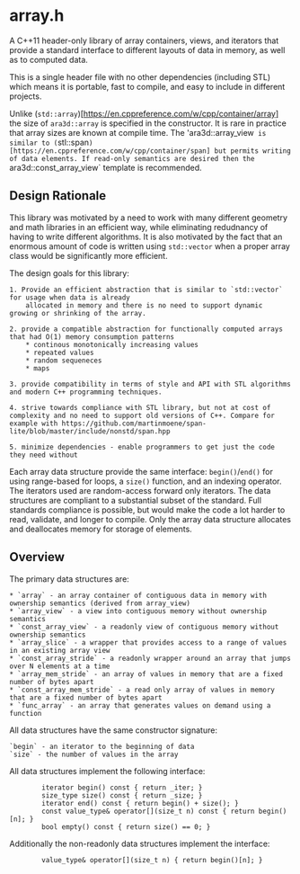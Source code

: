 # array.h

A C++11 header-only library of array containers, views, and iterators that provide a standard interface to different layouts of data in memory, as well as to computed data. 

This is a single header file with no other dependencies (including STL) which means it is portable, fast to compile, and easy to include in different projects. 

Unlike (`std::array`)[https://en.cppreference.com/w/cpp/container/array] the size of `ara3d::array` is specified in the constructor. It is rare in practice that array sizes are known at compile time. The 'ara3d::array_view` is similar to (`stl::span`)[https://en.cppreference.com/w/cpp/container/span] but permits writing of data elements. If read-only semantics are desired then the `ara3d::const_array_view` template is recommended. 

## Design Rationale 

This library was motivated by a need to work with many different geometry and math libraries in an efficient way, while 
eliminating redudnancy of having to write different algorithms. It is also motivated by the fact that an enormous amount of code is written using `std::vector` when a proper array class would be significantly more efficient.

The design goals for this library:

    1. Provide an efficient abstraction that is similar to `std::vector` for usage when data is already
        allocated in memory and there is no need to support dynamic growing or shrinking of the array.

    2. provide a compatible abstraction for functionally computed arrays that had O(1) memory consumption patterns
        * continous monotonically increasing values
        * repeated values
        * random sequeneces
        * maps
        
    3. provide compatibility in terms of style and API with STL algorithms and modern C++ programming techniques. 
    
    4. strive towards compliance with STL library, but not at cost of complexity and no need to support old versions of C++. Compare for example with https://github.com/martinmoene/span-lite/blob/master/include/nonstd/span.hpp
    
    5. minimize dependencies - enable programmers to get just the code they need without         
       
        
Each array data structure provide the same interface: `begin()`/`end()` for using range-based for loops, a `size()` function, and an
indexing operator. The iterators used are random-access forward only iterators. The data structures are compliant to a substantial 
subset of the standard. Full standards compliance is possible, but would make the code a lot harder to read, validate, and longer to 
compile. Only the array data structure allocates and deallocates memory for storage of elements.  

## Overview

The primary data structures are: 

    * `array` - an array container of contiguous data in memory with ownership semantics (derived from array_view)
    * `array_view` - a view into contiguous memory without ownership semantics
    * `const_array_view` - a readonly view of contiguous memory without ownership semantics
    * `array_slice` - a wrapper that provides access to a range of values in an existing array view   
    * `const_array_stride` - a readonly wrapper around an array that jumps over N elements at a time 
    * `array_mem_stride` - an array of values in memory that are a fixed number of bytes apart	
    * `const_array_mem_stride` - a read only array of values in memory that are a fixed number of bytes apart
    * `func_array` - an array that generates values on demand using a function 

All data structures have the same constructor signature:

    `begin` - an iterator to the beginning of data 
    `size` - the number of values in the array 
   
All data structures implement the following interface:

```
		iterator begin() const { return _iter; }
		size_type size() const { return _size; }
		iterator end() const { return begin() + size(); }
		const value_type& operator[](size_t n) const { return begin()[n]; }
		bool empty() const { return size() == 0; }
```

Additionally the non-readonly data structures implement the interface:

```
		value_type& operator[](size_t n) { return begin()[n]; }
```
